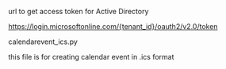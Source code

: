 

url to get access token for Active Directory 

https://login.microsoftonline.com/{tenant_id}/oauth2/v2.0/token



calendarevent_ics.py 

this file is for creating calendar event in .ics format

